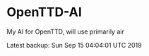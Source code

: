 # OpenTTD-AI
My AI for OpenTTD, will use primarily air

Latest backup: Sun Sep 15 04:04:01 UTC 2019
